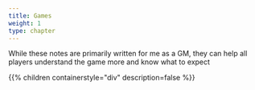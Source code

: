 ```yaml
---
title: Games
weight: 1
type: chapter
---
```


While these notes are primarily written for me as a GM, they can help all players understand the game more and know what to expect

{{% children containerstyle="div" description=false %}}
